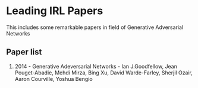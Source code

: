# Leading IRL Papers
This includes some remarkable papers in field of Generative Adversarial Networks

## Paper list
1. 2014 - Generative Adeversarial Networks - Ian J.Goodfellow, Jean Pouget-Abadie, Mehdi Mirza, Bing Xu, David Warde-Farley, Sherjil Ozair, Aaron Courville, Yoshua Bengio
